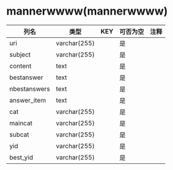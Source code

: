 # mannerwwww(mannerwwww)
| 列名   | 类型   | KEY  | 可否为空 | 注释   |
| ---- | ---- | ---- | ---- | ---- |
|uri|varchar(255)||是||
|subject|varchar(255)||是||
|content|text||是||
|bestanswer|text||是||
|nbestanswers|text||是||
|answer_item|text||是||
|cat|varchar(255)||是||
|maincat|varchar(255)||是||
|subcat|varchar(255)||是||
|yid|varchar(255)||是||
|best_yid|varchar(255)||是||
